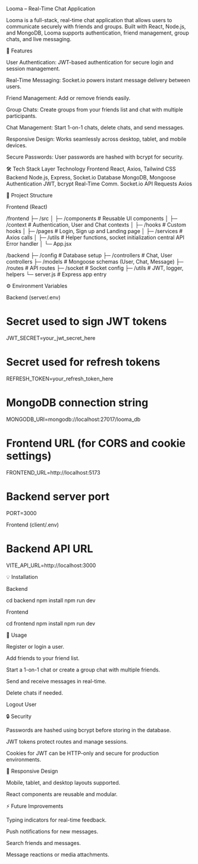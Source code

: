 Looma – Real-Time Chat Application

Looma is a full-stack, real-time chat application that allows users to communicate securely with friends and groups. Built with React, Node.js, and MongoDB, Looma supports authentication, friend management, group chats, and live messaging.

🚀 Features

User Authentication: JWT-based authentication for secure login and session management.

Real-Time Messaging: Socket.io powers instant message delivery between users.

Friend Management: Add or remove friends easily.

Group Chats: Create groups from your friends list and chat with multiple participants.

Chat Management: Start 1-on-1 chats, delete chats, and send messages.

Responsive Design: Works seamlessly across desktop, tablet, and mobile devices.

Secure Passwords: User passwords are hashed with bcrypt for security.

🛠️ Tech Stack
Layer Technology
Frontend React, Axios, Tailwind CSS
Backend Node.js, Express, Socket.io
Database MongoDB, Mongoose
Authentication JWT, bcrypt
Real-Time Comm. Socket.io
API Requests Axios

📁 Project Structure

Frontend (React)

/frontend
├─ /src
│ ├─ /components # Reusable UI components
│ ├─ /context # Authentication, User and Chat contexts
│ ├─ /hooks # Custom hooks
│ ├─ /pages # Login, Sign up and Landing page
│ ├─ /services # Axios calls
│ ├─ /utils # Helper functions, socket initialization central API Error handler
│ └─ App.jsx

/backend
├─ /config # Database setup
├─ /controllers # Chat, User controllers
├─ /models # Mongoose schemas (User, Chat, Message)
├─ /routes # API routes
├─ /socket # Socket config
├─ /utils # JWT, logger, helpers
└─ server.js # Express app entry

⚙️ Environment Variables

Backend (server/.env)

# Secret used to sign JWT tokens

JWT_SECRET=your_jwt_secret_here

# Secret used for refresh tokens

REFRESH_TOKEN=your_refresh_token_here

# MongoDB connection string

MONGODB_URI=mongodb://localhost:27017/looma_db

# Frontend URL (for CORS and cookie settings)

FRONTEND_URL=http://localhost:5173

# Backend server port

PORT=3000

Frontend (client/.env)

# Backend API URL

VITE_API_URL=http://localhost:3000

💡 Installation

Backend

cd backend
npm install
npm run dev

Frontend

cd frontend
npm install
npm run dev

🔧 Usage

Register or login a user.

Add friends to your friend list.

Start a 1-on-1 chat or create a group chat with multiple friends.

Send and receive messages in real-time.

Delete chats if needed.

Logout User

🔒 Security

Passwords are hashed using bcrypt before storing in the database.

JWT tokens protect routes and manage sessions.

Cookies for JWT can be HTTP-only and secure for production environments.

📱 Responsive Design

Mobile, tablet, and desktop layouts supported.

React components are reusable and modular.

⚡ Future Improvements

Typing indicators for real-time feedback.

Push notifications for new messages.

Search friends and messages.

Message reactions or media attachments.
